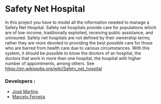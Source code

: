
# Safety Net Hospital
In this project you have to model all the information needed to manage a Safety Net Hospital. Safety
net hospitals provide care for populations which are of low-income, traditionally exploited, receiving
public assistance, and uninsured. Safety net hospitals are not defined by their ownership terms; rather
they are more devoted to providing the best possible care for those who are barred from health care
due to various circumstances. With this system, it should be possible to know the doctors of an
hospital, the doctors that work in more than one hospital, the hospital with higher number of
appointments, among others.
See https://en.wikipedia.org/wiki/Safety_net_hospital

### Developers :

* [José Martins](https://github.com/JoseLuisMartins)
* [Marcelo Ferreira](https://github.com/mferreira96)
